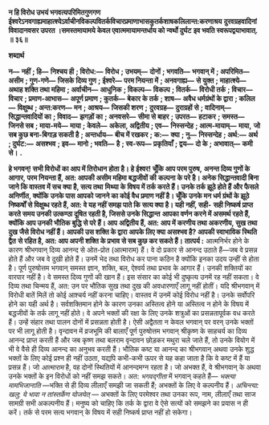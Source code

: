 **न हि विरोध उभयं भगवत्यपरिमितगुणगण** **ईश्वरेऽनवगाह्यमाहात्श्येऽर्वाचीनविकल्पवितर्कविचारप्रमाणाभासकुतर्कशाषकलिलान्त:करणाश्रय** **दुरवग्रहवादिनां विवादानवसर उपरत ।समस्तमायामये केवल एवात्ममायामन्तर्धाय को न्वर्थो दुर्घट** **इव भवति स्वरूपद्वयाभावात्. ॥ ३६॥** 

**शब्दार्थ** 

**न—** **नहीं** **; हि—** **निश्चय ही** **; विरोध:—** **विरोध** **; उभयम्—** **दोनों** **; भगवति—** **भगवान् में** **; अपरिमित—** **असीम** **; गुण-गणे—** **जिसके दिव्य गुण** **; ईश्वरे—** **परम नियन्ता में** **; अनवगाह्य—** **से युक्त** **; माहात्श्ये—** **अथाह शक्ति तथा महिमा** **; अर्वाचीन—** **आधुनिक** **; विकल्प—** **विकल्प** **; वितर्क—** **विरोधी तर्क** **; विचार—** **विचार** **; प्रमाण-आभास—** **अपूर्ण प्रमाण** **; कुतर्क—** **बेकार के तर्क** **; शाष—** **अवैध धर्मग्रंथों के द्वारा** **; कलिल—** **विक्षुब्ध** **; अन्त:करण—** **मन** **; आश्रय—** **जिसकी शरण** **;** **दुरवग्रह—** **दुराग्रहों से** **; वादिनाम्—** **सिद्धान्तवादियों का** **; विवाद—** **झगड़ों का** **; अनवसरे—** **सीमा से बाहर** **; उपरत—** **हटाकर** **; समस्त—** **जिनसे सब** **; माया-मये—** **माया** **; केवले—** **अकेला, अद्वितीय** **; एव—** **निस्सन्देह** **; आत्म-मायाम्—** **माया,** **जो सब कुछ बना-बिगाड़ सकती है** **; अन्तर्धाय—** **बीच में रखकर** **; क:—** **क्या** **; नु—** **निस्सन्देह** **; अर्थ:—** **अर्थ** **; दुर्घट:—** **असश्भव** **; इव—** **मानो** **; भवति—** **है** **; स्व-रूप—** **प्रकृतियाँ** **; द्वय—** **दो के** **; अभावात्—** **कमी से।** **.** 

**हे भगवन्! सभी विरोधों का आप में तिरोधान होता है। हे ईश्वर! चूँकि आप परम पुरुष,** **अनन्त दिव्य गुणों के आगार, परम नियन्ता हैं, अत: आपकी असीम महिमा बद्धजीवों की** **कल्पना के परे है। अनेक सिद्धान्तवादी बिना जाने कि वास्तव में सच क्या है, सत्य तथा** **मिथ्या के विषय में तर्क करते हैं। उनके तर्क झूठे होते हैं और फैसले अनिर्णीत, क्योंकि** **उनके पास आपको जानने का कोई वैध प्रमाण नहीं है। चूँकि उनके मन धर्म ग्रंथों के झूठे** **निष्कर्षों से विक्षुब्ध रहते हैं, अत: वे यह नहीं समझ पाते कि सत्य क्या है। यही नहीं, सही-** **सही निष्कर्ष प्राप्त करते समय उनकी उत्कण्ठा दूषित रहती है, जिससे उनके सिद्धान्त** **आपका वर्णन करने में असमर्थ रहते हैं, क्योंकि आप उनकी भौतिक बुद्धि से परे हैं। आप** **अद्वितीय हैं, अत: आप में करणीय तथा अकरणीय, सुख तथा दुख जैसे विरोध नहीं हैं।** **आपकी उस शक्ति के द्वारा आपके लिए क्या असश्भव है? आपकी स्वाभाविक स्थिति द्वैत** **से रहित है, अत: आप अपनी शक्ति के प्रभाव से सब कुछ कर सकते हैं।** **तात्पर्य :** आत्मनिर्भर होने के कारण श्रीभगवान् दिव्य आनन्द से ओत-प्रोत (आत्माराम) हैं। वे दो प्रकार से आनन्द उठाते हैं—जब वे प्रसन्न होते हैं और जब वे दुखी होते हैं। उनमें भेद तथा विरोध कर पाना कठिन है क्योंकि इनका उदय उन्हीं से होता है। पूर्ण पुरुषोत्तम भगवान् समस्त ज्ञान, शक्ति, बल, ऐश्वर्य तथा प्रभाव के आगार हैं। उनकी शक्तियों का वारपार नहीं है। वे समस्त दिव्य गुणों की खान हैं। इस संसार का कोई भी दुष्कृत्य उनमें रह नहीं सकता। वे दिव्य तथा चिन्मय हैं, अत: उन पर भौतिक सुख तथा दुख की अवधारणाएँ लागू नहीं होतीं। यदि श्रीभगवान् में विरोधी बातें मिलें तो कोई आश्चर्य नहीं करना चाहिए। वास्तव में उनमें कोई विरोध नहीं है। उनके सर्वोपरि होने का यही अर्थ है। सर्वशक्तिमान होने के कारण उनका अस्तित्व होने या अस्तित्व न होने के विषय में बद्धजीवों के तर्क लागू नहीं होते। वे अपने भक्तों की रक्षा के लिए उनके शत्रुओं का प्रसन्नतापूर्वक वध करते हैं। उन्हें संहार तथा पालन दोनों में प्रसन्नता होती है। ऐसी अद्वैतता न केवल भगवान् पर वरन् उनके भक्तों पर भी लागू होती है। वृन्दावन में व्रजभूमि की बालाएँ पूर्ण पुरुषोत्तम भगवान् श्रीकृष्ण के साहचर्य का दिव्य आनन्द प्राप्त करती हैं और जब कृष्ण तथा बलराम वृन्दावन छोड़कर मथुरा चले जाते हैं, तो उनके वियोग में भी वे वैसे ही दिव्य आनन्द का अनुभव करती हैं। भौतिक कष्ट या आनन्द का श्रीभगवान् अथवा उनके शुद्ध भक्तों के लिए कोई प्रश्न ही नहीं उठता, यद्यपि कभी-कभी ऊपर से यह कहा जाता है कि वे कष्ट में हैं या प्रसन्न हैं। जो *आत्माराम* है, वह दोनों स्थितियों में आनन्दमग्न रहता है। जो अभक्त हैं, वे श्रीभगवान् के अथवा उनके भक्तों के इन विरोधों को नहीं समझ सकते। अत: *भगवद्गीता* में भगवान् कहते हैं— *भक्त्या मामभिजानाति* —भक्ति से ही दिव्य लीलाएँ समझी जा सकती हैं; अभक्तों के लिए वे कल्पनीय हैं। *अचिन्त्या: खलु: ये भावा न तांस्तर्केण योजयेत्* — अभक्तों के लिए परमेश्वर तथा उनका रूप, नाम, लीलाएँ तथा साज सामग्री सभी अकल्पनीय हैं। मनुष्य को चाहिए कि तर्क के द्वारा वे ऐसे सत्यों को समझने का प्रयास न ही करें। तर्क से परम सत्य भगवान् के विषय में सही निष्कर्ष प्राप्त नहीं हो सकेगा।  